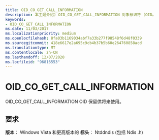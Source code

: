 ```yaml
---
title: OID_CO_GET_CALL_INFORMATION
description: 本主题介绍) OID_CO_GET_CALL_INFORMATION 对象标识符 (OID。
keywords:
- OID_CO_GET_CALL_INFORMATION
ms.date: 11/03/2017
ms.localizationpriority: medium
ms.openlocfilehash: 8fa03b1169034abf7a33b277f98548f6d48f0339
ms.sourcegitcommit: 418e6617e2a695c9cb4b37b5b60e264760858acd
ms.translationtype: MT
ms.contentlocale: zh-CN
ms.lasthandoff: 12/07/2020
ms.locfileid: "96816553"
---
```

# <a name="oid_co_get_call_information"></a>OID_CO_GET_CALL_INFORMATION

OID_CO_GET_CALL_INFORMATION OID 保留供将来使用。

## <a name="requirements"></a>要求

**版本**： Windows Vista 和更高版本的 **标头**： Ntddndis (包括 Ndis .h) 

